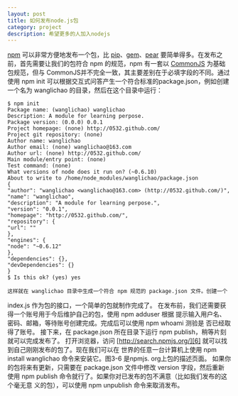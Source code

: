 ```yaml
---
layout: post
title: 如何发布node.js包
category: project
description: 希望更多的人加入nodejs
---
```


[npm][1] 可以非常方便地发布一个包，比 [pip][5]、[gem][4]、[pear][3] 要简单得多。在发布之前，首先需要让我们的包符合 npm 的规范，npm 有一套以 [CommonJS][2] 为基础包规范，但与 CommonJS并不完全一致，其主要差别在于必填字段的不同。通过使用 npm init 可以根据交互式问答产生一个符合标准的package.json，例如创建一个名为 wanglichao 的目录，然后在这个目录中运行：

	$ npm init
	Package name: (wanglichao) wanglichao
	Description: A module for learning perpose.
	Package version: (0.0.0) 0.0.1
	Project homepage: (none) http://0532.github.com/
	Project git repository: (none)
	Author name: wanglichao
	Author email: (none) wanglichao@163.com
	Author url: (none) http://0532.github.com/
	Main module/entry point: (none)
	Test command: (none)
	What versions of node does it run on? (~0.6.10)
	About to write to /home/node_modules/wanglichao/package.json
	{
	"author": "wanglichao <wanglichao@163.com> (http://0532.github.com/)",
	"name": "wanglichao",
	"description": "A module for learning perpose.",
	"version": "0.0.1",
	"homepage": "http://0532.github.com/",
	"repository": {
	"url": ""
	},
	"engines": {
	"node": "~0.6.12"
	},
	"dependencies": {},
	"devDependencies": {}
	}
	$ Is this ok? (yes) yes
	
    这样就在 wanglichao 目录中生成一个符合 npm 规范的 package.json 文件。创建一个
index.js 作为包的接口，一个简单的包就制作完成了。
    在发布前，我们还需要获得一个账号用于今后维护自己的包，使用 npm adduser 根据
提示输入用户名、密码、邮箱，等待账号创建完成。完成后可以使用 npm whoami 测验是
否已经取得了账号。
    接下来，在 package.json 所在目录下运行 npm publish，稍等片刻就可以完成发布了。
打开浏览器，访问 [http://search.npmjs.org/][6] 就可以找到自己刚刚发布的包了。现在我们可以在
世界的任意一台计算机上使用 npm install wanglichao 命令来安装它。图3-6 是npmjs.
org上包的描述页面。
    如果你的包将来有更新，只需要在 package.json 文件中修改 version 字段，然后重新
使用 npm publish 命令就行了。如果你对已发布的包不满意（比如我们发布的这个毫无意
义的包），可以使用 npm unpublish 命令来取消发布。


[1]: https://www.npmjs.org/
[2]: http://wiki.commonjs.org/wiki/Modules/1.1
[3]: http://pear.php.net/
[4]: http://rubygems.org/pages/download
[5]: https://pypi.python.org/pypi/pip/
[6]: http://search.npmjs.org/
[7]: http://0532.github.io/